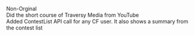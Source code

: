 Non-Orginal       
Did the short course of Traversy Media from YouTube          
Added ContestList API call for any CF user. It also shows a summary from the contest list
